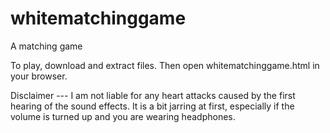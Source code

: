 # whitematchinggame
A matching game

To play, download and extract files. Then open whitematchinggame.html in your browser.

Disclaimer --- I am not liable for any heart attacks caused by the first hearing of the sound effects. It is a bit jarring at first, especially if the volume is turned up and you are wearing headphones. 

